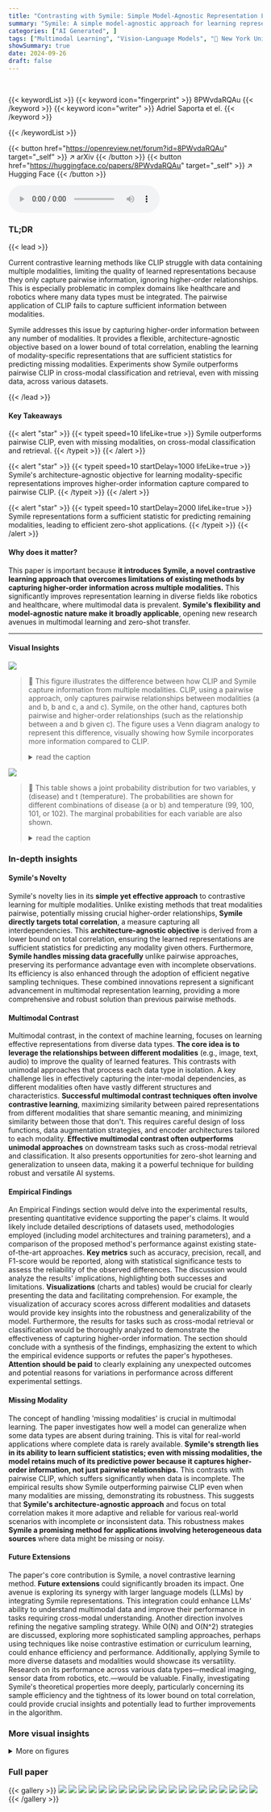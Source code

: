 ```yaml
---
title: "Contrasting with Symile: Simple Model-Agnostic Representation Learning for Unlimited Modalities"
summary: "Symile: A simple model-agnostic approach for learning representations from unlimited modalities, outperforming pairwise CLIP by capturing higher-order information."
categories: ["AI Generated", ]
tags: ["Multimodal Learning", "Vision-Language Models", "🏢 New York University",]
showSummary: true
date: 2024-09-26
draft: false
---
```


<br>

{{< keywordList >}}
{{< keyword icon="fingerprint" >}} 8PWvdaRQAu {{< /keyword >}}
{{< keyword icon="writer" >}} Adriel Saporta et el. {{< /keyword >}}
 
{{< /keywordList >}}

{{< button href="https://openreview.net/forum?id=8PWvdaRQAu" target="_self" >}}
↗ arXiv
{{< /button >}}
{{< button href="https://huggingface.co/papers/8PWvdaRQAu" target="_self" >}}
↗ Hugging Face
{{< /button >}}



<audio controls>
    <source src="https://ai-paper-reviewer.com/8PWvdaRQAu/podcast.wav" type="audio/wav">
    Your browser does not support the audio element.
</audio>


### TL;DR


{{< lead >}}

Current contrastive learning methods like CLIP struggle with data containing multiple modalities, limiting the quality of learned representations because they only capture pairwise information, ignoring higher-order relationships.  This is especially problematic in complex domains like healthcare and robotics where many data types must be integrated.  The pairwise application of CLIP fails to capture sufficient information between modalities.

Symile addresses this issue by capturing higher-order information between any number of modalities. It provides a flexible, architecture-agnostic objective based on a lower bound of total correlation, enabling the learning of modality-specific representations that are sufficient statistics for predicting missing modalities. Experiments show Symile outperforms pairwise CLIP in cross-modal classification and retrieval, even with missing data, across various datasets.

{{< /lead >}}


#### Key Takeaways

{{< alert "star" >}}
{{< typeit speed=10 lifeLike=true >}} Symile outperforms pairwise CLIP, even with missing modalities, on cross-modal classification and retrieval. {{< /typeit >}}
{{< /alert >}}

{{< alert "star" >}}
{{< typeit speed=10 startDelay=1000 lifeLike=true >}} Symile's architecture-agnostic objective for learning modality-specific representations improves higher-order information capture compared to pairwise CLIP. {{< /typeit >}}
{{< /alert >}}

{{< alert "star" >}}
{{< typeit speed=10 startDelay=2000 lifeLike=true >}} Symile representations form a sufficient statistic for predicting remaining modalities, leading to efficient zero-shot applications. {{< /typeit >}}
{{< /alert >}}

#### Why does it matter?
This paper is important because **it introduces Symile, a novel contrastive learning approach that overcomes limitations of existing methods by capturing higher-order information across multiple modalities.**  This significantly improves representation learning in diverse fields like robotics and healthcare, where multimodal data is prevalent.  **Symile's flexibility and model-agnostic nature make it broadly applicable**, opening new research avenues in multimodal learning and zero-shot transfer.

------
#### Visual Insights



![](https://ai-paper-reviewer.com/8PWvdaRQAu/figures_3_1.jpg)

> 🔼 This figure illustrates the difference between how CLIP and Symile capture information from multiple modalities. CLIP, using a pairwise approach, only captures pairwise relationships between modalities (a and b, b and c, a and c).  Symile, on the other hand, captures both pairwise and higher-order relationships (such as the relationship between a and b given c). The figure uses a Venn diagram analogy to represent this difference, visually showing how Symile incorporates more information compared to CLIP.
> <details>
> <summary>read the caption</summary>
> Figure 1: An illustrative comparison of the information captured by CLIP (only pairwise) and Symile (both pairwise and higher-order).
> </details>





![](https://ai-paper-reviewer.com/8PWvdaRQAu/tables_27_1.jpg)

> 🔼 This table shows a joint probability distribution for two variables, y (disease) and t (temperature).  The probabilities are shown for different combinations of disease (a or b) and temperature (99, 100, 101, or 102). The marginal probabilities for each variable are also shown.
> <details>
> <summary>read the caption</summary>
> Table 1: The values these two variables can take are outlined in the following joint distribution table.
> </details>





### In-depth insights


#### Symile's Novelty
Symile's novelty lies in its **simple yet effective approach** to contrastive learning for multiple modalities. Unlike existing methods that treat modalities pairwise, potentially missing crucial higher-order relationships, **Symile directly targets total correlation**, a measure capturing all interdependencies.  This **architecture-agnostic objective** is derived from a lower bound on total correlation, ensuring the learned representations are sufficient statistics for predicting any modality given others.  Furthermore, **Symile handles missing data gracefully** unlike pairwise approaches, preserving its performance advantage even with incomplete observations. Its efficiency is also enhanced through the adoption of efficient negative sampling techniques. These combined innovations represent a significant advancement in multimodal representation learning, providing a more comprehensive and robust solution than previous pairwise methods.

#### Multimodal Contrast
Multimodal contrast, in the context of machine learning, focuses on learning effective representations from diverse data types.  **The core idea is to leverage the relationships between different modalities** (e.g., image, text, audio) to improve the quality of learned features. This contrasts with unimodal approaches that process each data type in isolation.  A key challenge lies in effectively capturing the inter-modal dependencies, as different modalities often have vastly different structures and characteristics.  **Successful multimodal contrast techniques often involve contrastive learning**, maximizing similarity between paired representations from different modalities that share semantic meaning, and minimizing similarity between those that don't.  This requires careful design of loss functions, data augmentation strategies, and encoder architectures tailored to each modality.  **Effective multimodal contrast often outperforms unimodal approaches** on downstream tasks such as cross-modal retrieval and classification.  It also presents opportunities for zero-shot learning and generalization to unseen data, making it a powerful technique for building robust and versatile AI systems.

#### Empirical Findings
An Empirical Findings section would delve into the experimental results, presenting quantitative evidence supporting the paper's claims.  It would likely include detailed descriptions of datasets used, methodologies employed (including model architectures and training parameters), and a comparison of the proposed method's performance against existing state-of-the-art approaches. **Key metrics** such as accuracy, precision, recall, and F1-score would be reported, along with statistical significance tests to assess the reliability of the observed differences.  The discussion would analyze the results' implications, highlighting both successes and limitations.  **Visualizations** (charts and tables) would be crucial for clearly presenting the data and facilitating comprehension. For example, the visualization of accuracy scores across different modalities and datasets would provide key insights into the robustness and generalizability of the model.  Furthermore, the results for tasks such as cross-modal retrieval or classification would be thoroughly analyzed to demonstrate the effectiveness of capturing higher-order information. The section should conclude with a synthesis of the findings, emphasizing the extent to which the empirical evidence supports or refutes the paper's hypotheses.  **Attention should be paid** to clearly explaining any unexpected outcomes and potential reasons for variations in performance across different experimental settings.

#### Missing Modality
The concept of handling 'missing modalities' is crucial in multimodal learning.  The paper investigates how well a model can generalize when some data types are absent during training. This is vital for real-world applications where complete data is rarely available. **Symile's strength lies in its ability to learn sufficient statistics; even with missing modalities, the model retains much of its predictive power because it captures higher-order information, not just pairwise relationships.** This contrasts with pairwise CLIP, which suffers significantly when data is incomplete. The empirical results show Symile outperforming pairwise CLIP even when many modalities are missing, demonstrating its robustness.  This suggests that **Symile's architecture-agnostic approach** and focus on total correlation makes it more adaptive and reliable for various real-world scenarios with incomplete or inconsistent data. This robustness makes **Symile a promising method for applications involving heterogeneous data sources** where data might be missing or noisy.

#### Future Extensions
The paper's core contribution is Symile, a novel contrastive learning method.  **Future extensions** could significantly broaden its impact.  One avenue is exploring its synergy with larger language models (LLMs) by integrating Symile representations. This integration could enhance LLMs' ability to understand multimodal data and improve their performance in tasks requiring cross-modal understanding. Another direction involves refining the negative sampling strategy. While O(N) and O(N^2) strategies are discussed, exploring more sophisticated sampling approaches, perhaps using techniques like noise contrastive estimation or curriculum learning, could enhance efficiency and performance. Additionally, applying Symile to more diverse datasets and modalities would showcase its versatility. Research on its performance across various data types—medical imaging, sensor data from robotics, etc.—would be valuable.  Finally, investigating Symile's theoretical properties more deeply, particularly concerning its sample efficiency and the tightness of its lower bound on total correlation, could provide crucial insights and potentially lead to further improvements in the algorithm.


### More visual insights

<details>
<summary>More on figures
</summary>


![](https://ai-paper-reviewer.com/8PWvdaRQAu/figures_4_1.jpg)

> 🔼 This figure illustrates the Symile model's pre-training and zero-shot prediction processes.  (a) shows the pre-training stage where Symile learns representations by maximizing the similarity between the positive triples (audio, image, text in the same language) and minimizing the similarity between negative triples. The positive triples are highlighted in yellow along the cube's diagonal. (b) shows the zero-shot prediction process where, given a query (audio and text), the model retrieves the most similar image from a set of candidates.
> <details>
> <summary>read the caption</summary>
> Figure 2: Symile pre-training and zero-shot prediction on the Symile-M3 multilingual dataset. (a) Given a batch of triples, Symile maximizes the multilinear inner product (MIP) of positive triples (in yellow along the diagonal of the cube) and minimizes the MIP of negative triples. (b) The model selects the candidate image with the highest similarity to the query audio and text.
> </details>



![](https://ai-paper-reviewer.com/8PWvdaRQAu/figures_5_1.jpg)

> 🔼 This figure illustrates the Symile model's architecture and workflow. Panel (a) shows the pre-training process, where Symile learns to maximize the multilinear inner product (MIP) of correctly paired (positive) samples across three modalities (image, text, audio) and minimize the MIP of incorrectly paired (negative) samples. The positive samples are represented in yellow along the diagonal of the cube. Panel (b) demonstrates zero-shot prediction, where the model predicts a modality (image in this case) based on two other modalities (audio and text).
> <details>
> <summary>read the caption</summary>
> Figure 2: Symile pre-training and zero-shot prediction on the Symile-M3 multilingual dataset. (a) Given a batch of triples, Symile maximizes the multilinear inner product (MIP) of positive triples (in yellow along the diagonal of the cube) and minimizes the MIP of negative triples. (b) The model selects the candidate image with the highest similarity to the query audio and text.
> </details>



![](https://ai-paper-reviewer.com/8PWvdaRQAu/figures_7_1.jpg)

> 🔼 This figure demonstrates the performance difference between Symile and CLIP in a controlled setting with binary synthetic data.  The left panel shows that Symile's accuracy increases as the parameter 'p' increases, reaching perfect accuracy at p=1, unlike CLIP, which performs no better than random chance. The right panel explains this difference by plotting the mutual information between the variables. As 'p' increases, the higher-order conditional mutual information (I(a; b | c) = I(b; c | a)) also increases, which Symile leverages.  Conversely, the pairwise mutual information remains zero for all values of 'p', which explains CLIP's poor performance.
> <details>
> <summary>read the caption</summary>
> Figure 3: The performance gap between Symile and CLIP on binary synthetic data (left) is a consequence of the changing information dynamics between the variables as p moves from 0 to 1 (right). Mean accuracy is reported across 10 bootstrap samples of the test set.
> </details>



![](https://ai-paper-reviewer.com/8PWvdaRQAu/figures_8_1.jpg)

> 🔼 This figure shows the performance of Symile and CLIP on the Symile-M3 multilingual dataset under different conditions. (a) illustrates the data generation process. (b) compares the accuracy of Symile and CLIP on three versions of Symile-M3 with varying numbers of languages (w), showing Symile's superior ability to leverage joint information between modalities. (c) demonstrates Symile's robustness to missing data in the training dataset, consistently outperforming CLIP even with limited data.
> <details>
> <summary>read the caption</summary>
> Figure 4: (a) Data-generating process for Symile-M3-5. (b) Comparison of Symile and CLIP on the three versions of Symile-M3 (w ∈ {2,5,10}). Random chance is 1/1000. Symile successfully leverages joint information between the modalities, whereas CLIP is limited to pairwise information, resulting in accuracies bounded by 1/w. (c) Symile outperforms the CLIP baseline on Symile-M3-2 across varying levels of completeness in the training data. Both plots report mean accuracy across 10 bootstrap samples of the test set.
> </details>



![](https://ai-paper-reviewer.com/8PWvdaRQAu/figures_9_1.jpg)

> 🔼 This figure shows the data generation process for the Symile-MIMIC dataset and the zero-shot retrieval results.  The dataset consists of ECGs, blood labs, and chest X-rays (CXR) taken from patients within a specific timeframe around hospital admission.  The results show Symile outperforming pairwise CLIP in accurately identifying the correct CXR given the ECG and lab data, demonstrating the effectiveness of the proposed method in this clinical context.
> <details>
> <summary>read the caption</summary>
> Figure 5: (a) Each sample of Symile-MIMIC includes an ECG and blood labs taken within 24 hours of the patient's admission to the hospital, and a CXR taken in the 24- to 72-hour period post-admission. (b) Retrieval accuracy for identifying the CXR corresponding to a given ECG and labs pair. Results are averaged over 10 bootstrap samples, with error bars indicating standard error.
> </details>



</details>






### Full paper

{{< gallery >}}
<img src="https://ai-paper-reviewer.com/8PWvdaRQAu/1.png" class="grid-w50 md:grid-w33 xl:grid-w25" />
<img src="https://ai-paper-reviewer.com/8PWvdaRQAu/2.png" class="grid-w50 md:grid-w33 xl:grid-w25" />
<img src="https://ai-paper-reviewer.com/8PWvdaRQAu/3.png" class="grid-w50 md:grid-w33 xl:grid-w25" />
<img src="https://ai-paper-reviewer.com/8PWvdaRQAu/4.png" class="grid-w50 md:grid-w33 xl:grid-w25" />
<img src="https://ai-paper-reviewer.com/8PWvdaRQAu/5.png" class="grid-w50 md:grid-w33 xl:grid-w25" />
<img src="https://ai-paper-reviewer.com/8PWvdaRQAu/6.png" class="grid-w50 md:grid-w33 xl:grid-w25" />
<img src="https://ai-paper-reviewer.com/8PWvdaRQAu/7.png" class="grid-w50 md:grid-w33 xl:grid-w25" />
<img src="https://ai-paper-reviewer.com/8PWvdaRQAu/8.png" class="grid-w50 md:grid-w33 xl:grid-w25" />
<img src="https://ai-paper-reviewer.com/8PWvdaRQAu/9.png" class="grid-w50 md:grid-w33 xl:grid-w25" />
<img src="https://ai-paper-reviewer.com/8PWvdaRQAu/10.png" class="grid-w50 md:grid-w33 xl:grid-w25" />
<img src="https://ai-paper-reviewer.com/8PWvdaRQAu/11.png" class="grid-w50 md:grid-w33 xl:grid-w25" />
<img src="https://ai-paper-reviewer.com/8PWvdaRQAu/12.png" class="grid-w50 md:grid-w33 xl:grid-w25" />
<img src="https://ai-paper-reviewer.com/8PWvdaRQAu/13.png" class="grid-w50 md:grid-w33 xl:grid-w25" />
<img src="https://ai-paper-reviewer.com/8PWvdaRQAu/14.png" class="grid-w50 md:grid-w33 xl:grid-w25" />
<img src="https://ai-paper-reviewer.com/8PWvdaRQAu/15.png" class="grid-w50 md:grid-w33 xl:grid-w25" />
<img src="https://ai-paper-reviewer.com/8PWvdaRQAu/16.png" class="grid-w50 md:grid-w33 xl:grid-w25" />
<img src="https://ai-paper-reviewer.com/8PWvdaRQAu/17.png" class="grid-w50 md:grid-w33 xl:grid-w25" />
<img src="https://ai-paper-reviewer.com/8PWvdaRQAu/18.png" class="grid-w50 md:grid-w33 xl:grid-w25" />
<img src="https://ai-paper-reviewer.com/8PWvdaRQAu/19.png" class="grid-w50 md:grid-w33 xl:grid-w25" />
<img src="https://ai-paper-reviewer.com/8PWvdaRQAu/20.png" class="grid-w50 md:grid-w33 xl:grid-w25" />
{{< /gallery >}}
